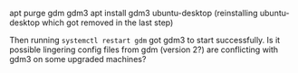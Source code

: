 apt purge gdm gdm3
apt install gdm3 ubuntu-desktop (reinstalling ubuntu-desktop which got removed in the last step)

Then running `systemctl restart gdm` got gdm3 to start successfully. Is it possible lingering config files from gdm (version 2?) are conflicting with gdm3 on some upgraded machines?